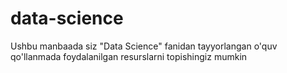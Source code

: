 # data-science
Ushbu manbaada siz "Data Science" fanidan tayyorlangan o'quv qo'llanmada foydalanilgan resurslarni topishingiz mumkin 
